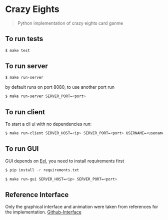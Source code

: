 # Crazy Eights

> Python implementation of crazy eights card ganme

## To run tests
```bash
$ make test
```

## To run server
```bash
$ make run-server
```

by default runs on port 8080, to use another port run
```bash
$ make run-server SERVER_PORT=<port>
```

## To run client
To start a cli ui with no dependencies run:
```bash
$ make run-client SERVER_HOST=<ip> SERVER_PORT=<port> USERNAME=<usename>
```

## To run GUI
GUI depends on [Eel](https://github.com/samuelhwilliams/Eel), you need to install requirements first
```bash
$ pip install -r requirements.txt 
```

```bash
$ make run-gui SERVER_HOST=<ip> SERVER_PORT=<port>
```

## Reference Interface
Only the graphical interface and animation were taken from references for the implementation. 
[Github-Interface](https://github.com/einaregilsson/cards.js)
